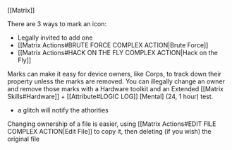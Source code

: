 [[Matrix]]

There are 3 ways to mark an icon:
- Legally invited to add one
- [[Matrix Actions#BRUTE FORCE COMPLEX ACTION|Brute Force]]
- [[Matrix Actions#HACK ON THE FLY COMPLEX ACTION|Hack on the Fly]]

Marks can make it easy for device owners, like Corps, to track down their property unless the marks are removed. You can illegally change an owner and remove those marks with a Hardware toolkit and an Extended [[Matrix Skills#Hardware]] + [[Attribute#LOGIC LOG]] [Mental] (24, 1 hour) test.
- a glitch will notify the athorities

Changing ownership of a file is easier, using [[Matrix Actions#EDIT FILE COMPLEX ACTION|Edit File]] to copy it, then deleting (if you wish) the original file